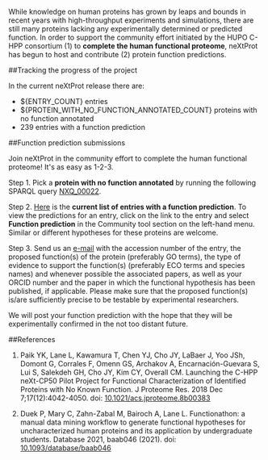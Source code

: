 While knowledge on human proteins has grown by leaps and bounds in recent years with high-throughput experiments and simulations, there are still many proteins lacking any experimentally determined or predicted function. In order to support the community effort initiated by the HUPO C-HPP consortium (1) to **complete the human functional proteome**, neXtProt has begun to host and contribute (2) protein function predictions. 

##Tracking the progress of the project

In the current neXtProt release there are:

* ${ENTRY_COUNT} entries
* ${PROTEIN_WITH_NO_FUNCTION_ANNOTATED_COUNT} proteins with no function annotated
* 239 entries with a function prediction

##Function prediction submissions

Join neXtProt in the community effort to complete the human functional proteome! It's as easy as 1-2-3.

Step 1. Pick a **protein with no function annotated** by running the following SPARQL query [NXQ\_00022](https://www.nextprot.org/proteins/search?mode=advanced&queryId=NXQ_00022).

Step 2.  [Here](https://www.nextprot.org/proteins/search?listId=3O1KQY7L) is the **current list of entries with a function prediction**. To view the predictions for an entry, click on the link to the entry and select **Function prediction** in the Community tool section on the left-hand menu. Similar or different hypotheses for these proteins are welcome.

Step 3. Send us an [e-mail](mailto:support@nextprot.org) with the accession number of the entry, the proposed function(s) of the protein (preferably GO terms), the type of evidence to support the function(s) (preferably ECO terms and species names) and whenever possible the associated papers, as well as your ORCID number and the paper in which the functional hypothesis has been published, if applicable. Please make sure that the proposed function(s) is/are sufficiently precise to be testable by experimental researchers.

We will post your function prediction with the hope that they will be experimentally confirmed in the not too distant future.

##References

1. Paik YK, Lane L, Kawamura T, Chen YJ, Cho JY, LaBaer J, Yoo JSh, Domont G, Corrales F, Omenn GS, Archakov A, Encarnación-Guevara S, Lui S, Salekdeh GH, Cho JY, Kim CY, Overall CM. Launching the C-HPP neXt-CP50 Pilot Project for Functional Characterization of Identified Proteins with No Known Function. J Proteome Res. 2018 Dec 7;17(12):4042-4050. doi: [10.1021/acs.jproteome.8b00383](https://doi.org/10.1021/acs.jproteome.8b00383) 

2. Duek P, Mary C, Zahn-Zabal M, Bairoch A, Lane L. Functionathon: a manual data mining workflow to generate functional hypotheses for uncharacterized human proteins and its application by undergraduate students. Database 2021, baab046 (2021). doi: [10.1093/database/baab046](https://doi.org/10.1093/database/baab046) 
